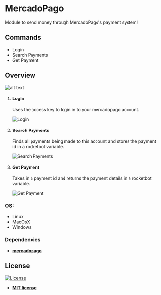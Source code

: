 # MercadoPago
Module to send money through MercadoPago's payment system!

## Commands
<ul class="commands_readme">
    <li>Login</li>
    <li>Search Payments</li>
    <li>Get Payment</li>
</ul>

## Overview

![alt text](https://raw.githubusercontent.com/rocketbot-cl/Mercadopago/master/example/mercadopagocommands.png)

1. #### Login
	Uses the access key to login in to your mercadopago account.
	
	![Login](https://github.com/rocketbot-cl/MercadoPago/master/example/mercadopago1.png)
	
2. #### Search Payments
	Finds all payments being made to this account and stores the payment id in a rocketbot variable.
	
	![Search Payments](https://github.com/rocketbot-cl/MercadoPago/master/example/mercadopago2.png)
	
3. #### Get Payment
	Takes in a payment id and returns the payment details in a rocketbot variable.
	
	![Get Payment](https://github.com/rocketbot-cl/MercadoPago/master/example/mercadopago3.png)
	
### OS:
  - Linux
  - MacOsX
  - Windows

 
### Dependencies
- [**mercadopago**](https://pypi.org/project/mercadopago/)
<h2>License</h2>

<p><a href="http://badges.mit-license.org" rel="nofollow"><img src="https://camo.githubusercontent.com/107590fac8cbd65071396bb4d04040f76cde5bde/687474703a2f2f696d672e736869656c64732e696f2f3a6c6963656e73652d6d69742d626c75652e7376673f7374796c653d666c61742d737175617265" alt="License" data-canonical-src="http://img.shields.io/:license-mit-blue.svg?style=flat-square" style="max-width:100%;"></a></p>

<ul>
  <li><strong><a href="http://opensource.org/licenses/mit-license.php" rel="nofollow">MIT license</a></strong></li>
</ul>  
